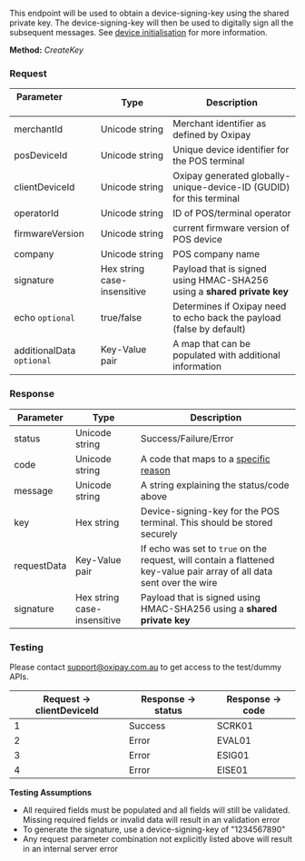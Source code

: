 This endpoint will be used to obtain a device-signing-key using the shared private key. The device-signing-key will then be used to digitally sign all the subsequent messages. See <a href="/security/device_initialisation/">device initialisation</a> for more information.

**Method:** *CreateKey*

<h3>Request</h3>

Parameter &nbsp; &nbsp; &nbsp; &nbsp; &nbsp;&nbsp; &nbsp; &nbsp; &nbsp; &nbsp;&nbsp;| Type | Description
----------|------|-------------
merchantId | Unicode string | Merchant identifier as defined by Oxipay
posDeviceId | Unicode string | Unique device identifier for the POS terminal
clientDeviceId | Unicode string | Oxipay generated globally-unique-device-ID (GUDID) for this terminal
operatorId | Unicode string | ID of POS/terminal operator
firmwareVersion | Unicode string | current firmware version of POS device
company | Unicode string | POS company name
signature | Hex string case-insensitive | Payload that is signed using HMAC-SHA256 using a **shared private key**
echo <code class="optional">optional</code> | true/false | Determines if Oxipay need to echo back the payload (false by default)
additionalData <code class="optional">optional</code> | Key-Value pair | A map that can be populated with additional information

<h3>Response</h3>

Parameter | Type | Description
----------|------|-------------
status | Unicode string | Success/Failure/Error
code | Unicode string | A code that maps to a <a href="/api_information/status_codes/">specific reason</a>
message | Unicode string | A string explaining the status/code above
key | Hex string | Device-signing-key for the POS terminal. This should be stored securely
requestData | Key-Value pair | If echo was set to <code>true</code> on the request, will contain a flattened key-value pair array of all data sent over the wire
signature | Hex string case-insensitive | Payload that is signed using HMAC-SHA256 using a **shared private key**

<h3>Testing</h3>

Please contact <a href="mailto:support@oxipay.com.au">support@oxipay.com.au</a> to get access to the test/dummy APIs.

Request -> clientDeviceId | Response -> status | Response -> code
-----------|-----------|-----------
1 | Success | SCRK01
2 | Error | EVAL01
3 | Error | ESIG01
4 | Error | EISE01

**Testing Assumptions**

* All required fields must be populated and all fields will still be validated. Missing required fields or invalid data will result in an validation error
* To generate the signature, use a device-signing-key of "1234567890"
* Any request parameter combination not explicitly listed above will result in an internal server error
